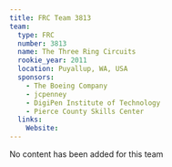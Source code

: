 ```yaml
---
title: FRC Team 3813
team:
  type: FRC
  number: 3813
  name: The Three Ring Circuits
  rookie_year: 2011
  location: Puyallup, WA, USA
  sponsors:
    - The Boeing Company
    - jcpenney
    - DigiPen Institute of Technology
    - Pierce County Skills Center
  links:
    Website: 
---
```

No content has been added for this team